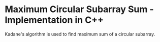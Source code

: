 # Maximum Circular Subarray Sum - Implementation in C++
Kadane's algorithm is used to find maximum sum of a circular subarray.
